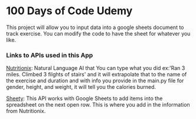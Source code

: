 # 100 Days of Code Udemy

This project will allow you to input data into a google sheets
document to track exercise. You can modify the code to have
the sheet for whatever you like. 

### Links to APIs used in this App

[Nutritionix](https://developer.nutritionix.com/): Natural Language
AI that You can type what you did ex:'Ran 3 miles. 
Climbed 3 filghts of stairs' and it will extrapolate that to
the name of the exercise and duration and with info you provide
in the main.py file for gender, height, and weight, it will 
tell you the calories burned. 

[Sheety](https://sheety.co/docs): This API works with Google
Sheets to add items into the spreadsheet on the next open row. 
This is where you add in the information from Nutritionix. 
